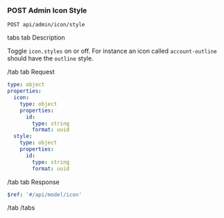 ### POST Admin Icon Style

```text
POST api/admin/icon/style
```

tabs
tab Description

Toggle `icon.styles` on or off. For instance an icon called `account-outline` should have the `outline` style.

/tab
tab Request

```yaml
type: object
properties:
  icon:
    type: object
    properties:
      id:
        type: string
        format: uuid
  style:
    type: object
    properties:
      id:
        type: string
        format: uuid
```

/tab
tab Response

```yaml
$ref: '#/api/model/icon'
```

/tab
/tabs